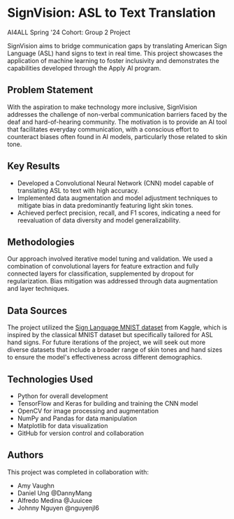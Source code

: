 # SignVision: ASL to Text Translation
AI4ALL Spring '24 Cohort: Group 2 Project 

SignVision aims to bridge communication gaps by translating American Sign Language (ASL) hand signs to text in real time. This project showcases the application of machine learning to foster inclusivity and demonstrates the capabilities developed through the Apply AI program.

## Problem Statement

With the aspiration to make technology more inclusive, SignVision addresses the challenge of non-verbal communication barriers faced by the deaf and hard-of-hearing community. The motivation is to provide an AI tool that facilitates everyday communication, with a conscious effort to counteract biases often found in AI models, particularly those related to skin tone.

## Key Results

- Developed a Convolutional Neural Network (CNN) model capable of translating ASL to text with high accuracy.
- Implemented data augmentation and model adjustment techniques to mitigate bias in data predominantly featuring light skin tones.
- Achieved perfect precision, recall, and F1 scores, indicating a need for reevaluation of data diversity and model generalizability.

## Methodologies

Our approach involved iterative model tuning and validation. We used a combination of convolutional layers for feature extraction and fully connected layers for classification, supplemented by dropout for regularization. Bias mitigation was addressed through data augmentation and layer techniques.

## Data Sources

The project utilized the [Sign Language MNIST dataset](https://www.kaggle.com/datasets/datamunge/sign-language-mnist) from Kaggle, which is inspired by the classical MNIST dataset but specifically tailored for ASL hand signs. 
For future iterations of the project, we will seek out more diverse datasets that include a broader range of skin tones and hand sizes to ensure the model's effectiveness across different demographics.

## Technologies Used

- Python for overall development
- TensorFlow and Keras for building and training the CNN model
- OpenCV for image processing and augmentation
- NumPy and Pandas for data manipulation
- Matplotlib for data visualization
- GitHub for version control and collaboration

## Authors

This project was completed in collaboration with:
- Amy Vaughn
- Daniel Ung @DannyMang
- Alfredo Medina @Juuicee
- Johnny Nguyen @nguyenjl6


